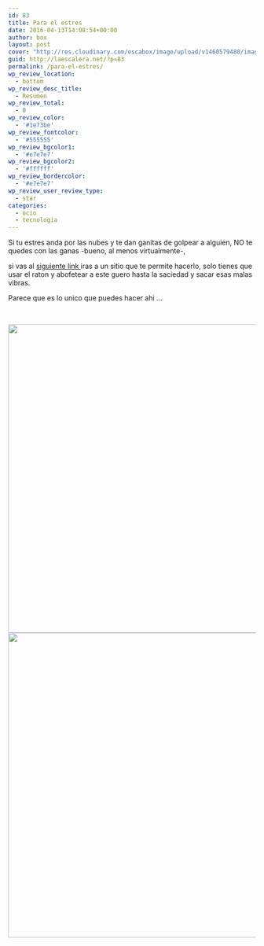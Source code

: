 ```yaml
---
id: 83
title: Para el estres
date: 2016-04-13T14:08:54+00:00
author: box
layout: post
cover: "http://res.cloudinary.com/escabox/image/upload/v1460579480/image1_yxo5zw.jpg"
guid: http://laescalera.net/?p=83
permalink: /para-el-estres/
wp_review_location:
  - bottom
wp_review_desc_title:
  - Resumen
wp_review_total:
  - 0
wp_review_color:
  - '#1e73be'
wp_review_fontcolor:
  - '#555555'
wp_review_bgcolor1:
  - '#e7e7e7'
wp_review_bgcolor2:
  - '#ffffff'
wp_review_bordercolor:
  - '#e7e7e7'
wp_review_user_review_type:
  - star
categories:
  - ocio
  - tecnologia
---
```

Si tu estres anda por las nubes y te dan ganitas de golpear a alguien, NO te quedes con las ganas -bueno, al menos virtualmente-,
  
si vas al <a href="http://eelslap.com/" target="_blank">siguiente link </a>iras a un sitio que te permite hacerlo, solo tienes que usar el raton y abofetear a este guero hasta la saciedad y sacar esas malas vibras.

Parece que es lo unico que puedes hacer ahi &#8230;

&nbsp;

<img class="alignnone wp-image-91" src="http://res.cloudinary.com/escabox/image/upload/v1460579481/image2_bj94xj.jpg" width="712" height="628" />

<img class="alignnone wp-image-93" src="http://res.cloudinary.com/escabox/image/upload/v1460579480/image3_dh8fvd.jpg" width="688" height="620" />
